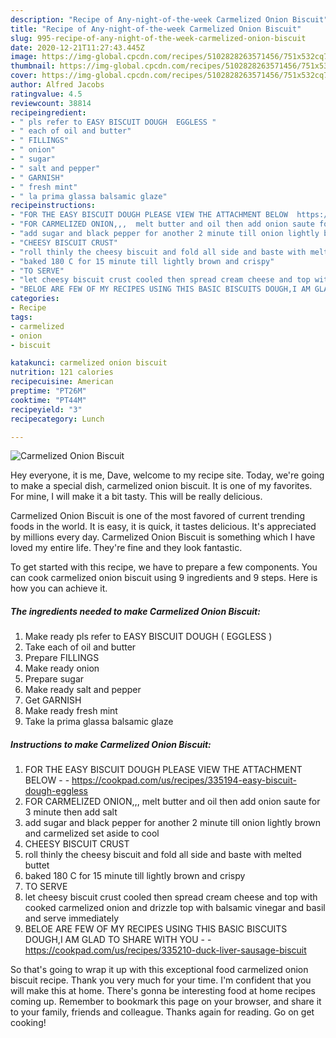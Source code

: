 ```yaml
---
description: "Recipe of Any-night-of-the-week Carmelized Onion Biscuit"
title: "Recipe of Any-night-of-the-week Carmelized Onion Biscuit"
slug: 995-recipe-of-any-night-of-the-week-carmelized-onion-biscuit
date: 2020-12-21T11:27:43.445Z
image: https://img-global.cpcdn.com/recipes/5102828263571456/751x532cq70/carmelized-onion-biscuit-recipe-main-photo.jpg
thumbnail: https://img-global.cpcdn.com/recipes/5102828263571456/751x532cq70/carmelized-onion-biscuit-recipe-main-photo.jpg
cover: https://img-global.cpcdn.com/recipes/5102828263571456/751x532cq70/carmelized-onion-biscuit-recipe-main-photo.jpg
author: Alfred Jacobs
ratingvalue: 4.5
reviewcount: 38814
recipeingredient:
- " pls refer to EASY BISCUIT DOUGH  EGGLESS "
- " each of oil and butter"
- " FILLINGS"
- " onion"
- " sugar"
- " salt and pepper"
- " GARNISH"
- " fresh mint"
- " la prima glassa balsamic glaze"
recipeinstructions:
- "FOR THE EASY BISCUIT DOUGH PLEASE VIEW THE ATTACHMENT BELOW  https://cookpad.com/us/recipes/335194-easy-biscuit-dough-eggless"
- "FOR CARMELIZED ONION,,,  melt butter and oil then add onion saute for 3 minute then add salt"
- "add sugar and black pepper for another 2 minute till onion lightly brown and carmelized set aside to cool"
- "CHEESY BISCUIT CRUST"
- "roll thinly the cheesy biscuit and fold all side and baste with melted buttet"
- "baked 180 C for 15 minute till lightly brown and crispy"
- "TO SERVE"
- "let cheesy biscuit crust cooled then spread cream cheese and top with cooked carmelized onion and drizzle top with balsamic vinegar and basil and serve immediately"
- "BELOE ARE FEW OF MY RECIPES USING THIS BASIC BISCUITS DOUGH,I AM GLAD TO SHARE WITH YOU  https://cookpad.com/us/recipes/335210-duck-liver-sausage-biscuit"
categories:
- Recipe
tags:
- carmelized
- onion
- biscuit

katakunci: carmelized onion biscuit 
nutrition: 121 calories
recipecuisine: American
preptime: "PT26M"
cooktime: "PT44M"
recipeyield: "3"
recipecategory: Lunch

---
```



![Carmelized Onion Biscuit](https://img-global.cpcdn.com/recipes/5102828263571456/751x532cq70/carmelized-onion-biscuit-recipe-main-photo.jpg)

Hey everyone, it is me, Dave, welcome to my recipe site. Today, we're going to make a special dish, carmelized onion biscuit. It is one of my favorites. For mine, I will make it a bit tasty. This will be really delicious.

Carmelized Onion Biscuit is one of the most favored of current trending foods in the world. It is easy, it is quick, it tastes delicious. It's appreciated by millions every day. Carmelized Onion Biscuit is something which I have loved my entire life. They're fine and they look fantastic.




To get started with this recipe, we have to prepare a few components. You can cook carmelized onion biscuit using 9 ingredients and 9 steps. Here is how you can achieve it.

<!--inarticleads1-->

##### The ingredients needed to make Carmelized Onion Biscuit:

1. Make ready  pls refer to EASY BISCUIT DOUGH ( EGGLESS )
1. Take  each of oil and butter
1. Prepare  FILLINGS
1. Make ready  onion
1. Prepare  sugar
1. Make ready  salt and pepper
1. Get  GARNISH
1. Make ready  fresh mint
1. Take  la prima glassa balsamic glaze




<!--inarticleads2-->

##### Instructions to make Carmelized Onion Biscuit:

1. FOR THE EASY BISCUIT DOUGH PLEASE VIEW THE ATTACHMENT BELOW -  - https://cookpad.com/us/recipes/335194-easy-biscuit-dough-eggless
1. FOR CARMELIZED ONION,,,  melt butter and oil then add onion saute for 3 minute then add salt
1. add sugar and black pepper for another 2 minute till onion lightly brown and carmelized set aside to cool
1. CHEESY BISCUIT CRUST
1. roll thinly the cheesy biscuit and fold all side and baste with melted buttet
1. baked 180 C for 15 minute till lightly brown and crispy
1. TO SERVE
1. let cheesy biscuit crust cooled then spread cream cheese and top with cooked carmelized onion and drizzle top with balsamic vinegar and basil and serve immediately
1. BELOE ARE FEW OF MY RECIPES USING THIS BASIC BISCUITS DOUGH,I AM GLAD TO SHARE WITH YOU -  - https://cookpad.com/us/recipes/335210-duck-liver-sausage-biscuit




So that's going to wrap it up with this exceptional food carmelized onion biscuit recipe. Thank you very much for your time. I'm confident that you will make this at home. There's gonna be interesting food at home recipes coming up. Remember to bookmark this page on your browser, and share it to your family, friends and colleague. Thanks again for reading. Go on get cooking!
